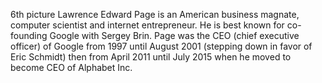6th picture Lawrence Edward Page is an American business magnate, computer scientist and internet entrepreneur. He is best known for co-founding Google with Sergey Brin. Page was the CEO (chief executive officer) of Google from 1997 until August 2001 (stepping down in favor of Eric Schmidt) then from April 2011 until July 2015 when he moved to become CEO of Alphabet Inc.
